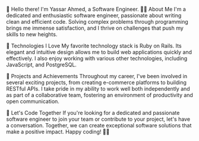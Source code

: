 👋 Hello there! I'm Yassar Ahmed, a Software Engineer.
🧑‍💻 About Me
I'm a dedicated and enthusiastic software engineer, passionate about writing clean and efficient code. Solving complex problems through programming brings me immense satisfaction, and I thrive on challenges that push my skills to new heights.

🚀 Technologies I Love
My favorite technology stack is Ruby on Rails. Its elegant and intuitive design allows me to build web applications quickly and effectively. I also enjoy working with various other technologies, including JavaScript, and PostgreSQL.

🌟 Projects and Achievements
Throughout my career, I've been involved in several exciting projects, from creating e-commerce platforms to building RESTful APIs. I take pride in my ability to work well both independently and as part of a collaborative team, fostering an environment of productivity and open communication.

🚀 Let's Code Together
If you're looking for a dedicated and passionate software engineer to join your team or contribute to your project, let's have a conversation. Together, we can create exceptional software solutions that make a positive impact. Happy coding! 🌟🚀
